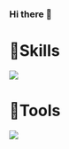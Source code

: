 ### Hi there 👋

# 💪Skills
<img src="https://img.shields.io/badge/JavaScript-F7DF1E?style=for-the-badge&logo=JavaScript&logoColor=white">

# 🔨Tools
<img src="https://img.shields.io/badge/Git-F05032?style=for-the-badge&logo=Git&logoColor=white">
